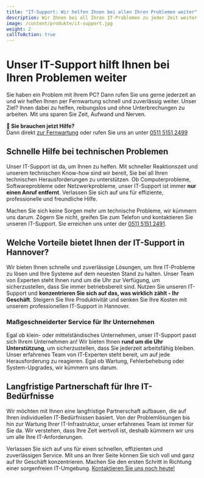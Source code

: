 ```yaml
---
title: "IT-Support: Wir helfen Ihnen bei allen Ihren Problemen weiter"
description: Wir Ihnen bei all Ihren IT-Problemen zu jeder Zeit weiter und sorgen dafür, dass Sie schnellstmöglich wieder arbeitsfähig sind. Rufen Sie uns jetzt an!
image: /content/produkte/it-support.jpg
weight: 2
callToAction: true
---
```


# Unser IT-Support hilft Ihnen bei Ihren Problemen weiter
Sie haben ein Problem mit Ihrem PC? Dann rufen Sie uns gerne jederzeit an und wir helfen Ihnen per Fernwartung schnell und zuverlässig weiter. Unser Ziel? Ihnen dabei zu helfen, reibungslos und ohne Unterbrechungen zu arbeiten. Mit uns sparen Sie Zeit, Aufwand und Nerven.

**🚨 Sie brauchen jetzt Hilfe?**  
Dann direkt [zur Fernwartung](/fernwartung) oder rufen Sie uns an unter [0511&nbsp;5151&nbsp;2499](+49511515152499)

## Schnelle Hilfe bei technischen Problemen
Unser IT-Support ist da, um Ihnen zu helfen. Mit schneller Reaktionszeit und unserem technischen Know-how sind wir bereit, Sie bei all Ihren technischen Herausforderungen zu unterstützen. Ob Computerprobleme, Softwareprobleme oder Netzwerkprobleme, unser IT-Support ist immer **nur einen Anruf entfernt**. Verlassen Sie sich auf uns für effiziente, professionelle und freundliche Hilfe.

Machen Sie sich keine Sorgen mehr um technische Probleme, wir kümmern uns darum. Zögern Sie nicht, greifen Sie zum Telefon und kontaktieren Sie unseren IT-Support. Sie erreichen uns unter der [0511&nbsp;5151&nbsp;2491](+4951151512491).

## Welche Vorteile bietet Ihnen der IT-Support in Hannover?
Wir bieten Ihnen schnelle und zuverlässige Lösungen, um Ihre IT-Probleme zu lösen und Ihre Systeme auf dem neuesten Stand zu halten. Unser Team von Experten steht Ihnen rund um die Uhr zur Verfügung, um sicherzustellen, dass Sie immer betriebsbereit sind. Nutzen Sie unseren IT-Support und **konzentrieren Sie sich auf das, was wirklich zählt - Ihr Geschäft**. Steigern Sie Ihre Produktivität und senken Sie Ihre Kosten mit unserem professionellen IT-Support in Hannover.

### Maßgeschneiderter Service für Ihr Unternehmen
Egal ob klein- oder mittelständisches Unternehmen, unser IT-Support passt sich Ihrem Unternehmen an! Wir bieten Ihnen **rund um die Uhr Unterstützung**, um sicherzustellen, dass Sie jederzeit arbeitsfähig bleiben. Unser erfahrenes Team von IT-Experten steht bereit, um auf jede Herausforderung zu reagieren. Egal ob Wartung, Fehlerbehebung oder System-Upgrades, wir kümmern uns darum.

## Langfristige Partnerschaft für Ihre IT-Bedürfnisse
Wir möchten mit Ihnen eine langfristige Partnerschaft aufbauen, die auf Ihren individuellen IT-Bedürfnissen basiert. Von der Problemlösungen bis hin zur Wartung Ihrer IT-Infrastruktur, unser erfahrenes Team ist immer für Sie da. Wir verstehen, dass Ihre Zeit wertvoll ist, deshalb kümmern wir uns um alle Ihre IT-Anforderungen.

Verlassen Sie sich auf uns für einen schnellen, effizienten und zuverlässigen Service. Mit uns an Ihrer Seite können Sie sich voll und ganz auf Ihr Geschäft konzentrieren. Machen Sie den ersten Schritt in Richtung einer sorgenfreien IT-Umgebung. [Kontaktieren Sie uns noch heute!](/kontakt)